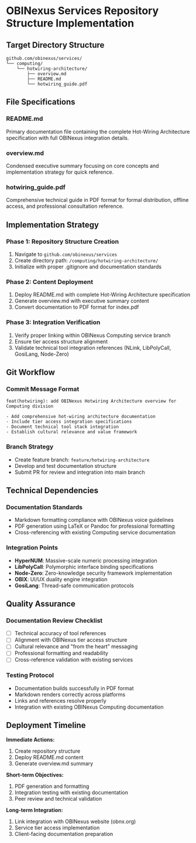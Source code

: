 # OBINexus Services Repository Structure Implementation

## Target Directory Structure

```
github.com/obinexus/services/
└── computing/
    └── hotwiring-architecture/
        ├── overview.md
        ├── README.md
        └── hotwiring_guide.pdf
```

## File Specifications

### README.md
Primary documentation file containing the complete Hot-Wiring Architecture specification with full OBINexus integration details.

### overview.md
Condensed executive summary focusing on core concepts and implementation strategy for quick reference.

### hotwiring_guide.pdf
Comprehensive technical guide in PDF format for formal distribution, offline access, and professional consultation reference.

## Implementation Strategy

### Phase 1: Repository Structure Creation
1. Navigate to `github.com/obinexus/services`
2. Create directory path: `/computing/hotwiring-architecture/`
3. Initialize with proper .gitignore and documentation standards

### Phase 2: Content Deployment
1. Deploy README.md with complete Hot-Wiring Architecture specification
2. Generate overview.md with executive summary content
3. Convert documentation to PDF format for index.pdf

### Phase 3: Integration Verification
1. Verify proper linking within OBINexus Computing service branch
2. Ensure tier access structure alignment
3. Validate technical tool integration references (NLink, LibPolyCall, GosiLang, Node-Zero)

## Git Workflow

### Commit Message Format
```
feat(hotwiring): add OBINexus Hotwiring Architecture overview for Computing division

- Add comprehensive hot-wiring architecture documentation
- Include tier access integration specifications  
- Document technical tool stack integration
- Establish cultural relevance and value framework
```

### Branch Strategy
- Create feature branch: `feature/hotwiring-architecture`
- Develop and test documentation structure
- Submit PR for review and integration into main branch

## Technical Dependencies

### Documentation Standards
- Markdown formatting compliance with OBINexus voice guidelines
- PDF generation using LaTeX or Pandoc for professional formatting
- Cross-referencing with existing Computing service documentation

### Integration Points
- **HyperNUM**: Massive-scale numeric processing integration
- **LibPolyCall**: Polymorphic interface binding specifications
- **Node-Zero**: Zero-knowledge security framework implementation
- **OBIX**: UI/UX duality engine integration
- **GosiLang**: Thread-safe communication protocols

## Quality Assurance

### Documentation Review Checklist
- [ ] Technical accuracy of tool references
- [ ] Alignment with OBINexus tier access structure
- [ ] Cultural relevance and "from the heart" messaging
- [ ] Professional formatting and readability
- [ ] Cross-reference validation with existing services

### Testing Protocol
- Documentation builds successfully in PDF format
- Markdown renders correctly across platforms
- Links and references resolve properly
- Integration with existing OBINexus Computing documentation

## Deployment Timeline

**Immediate Actions:**
1. Create repository structure
2. Deploy README.md content
3. Generate overview.md summary

**Short-term Objectives:**
1. PDF generation and formatting
2. Integration testing with existing documentation
3. Peer review and technical validation

**Long-term Integration:**
1. Link integration with OBINexus website (obnx.org)
2. Service tier access implementation
3. Client-facing documentation preparation
